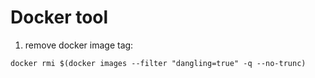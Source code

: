 # Docker tool

1. remove docker image <none> tag:
```
docker rmi $(docker images --filter "dangling=true" -q --no-trunc)
```